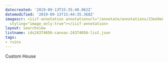 ```yaml
---
datecreated: '2019-09-13T15:35:40.062Z'
datemodified: '2019-09-13T15:44:35.368Z'
imagescr: <iiif-annotation annotationurl="/annotate/annotations/23ee9e87-d63c-11e9-a359-88e9fe7026e8.json"
  styling="image_only:true"></iiif-annotation>
layout: searchview
listname: ids24374656-canvas-24374656-list.json
tags:
- ruins
---
```

Custom House